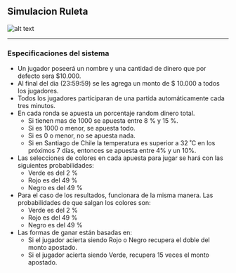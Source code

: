 Simulacion Ruleta
---

![alt text](https://qph.ec.quoracdn.net/main-qimg-23b1989e39b7b3b69924d6b161247b69-c?convert_to_webp=true)

---
### Especificaciones del sistema

* Un jugador poseerá un nombre y una cantidad de dinero que por defecto sera $10.000.
* Al final del dia (23:59:59) se les agrega un monto de $ 10.000 a todos los jugadores.
* Todos los jugadores participaran de una partida automáticamente cada tres minutos.
* En cada ronda se apuesta un porcentaje random dinero total.
    * Si tienen mas de 1000 se apuesta entre 8 % y 15 %.
    * Si es 1000 o menor, se apuesta todo.
    * Si es 0 o menor, no se apuesta nada.
    * Si en Santiago de Chile la temperatura es superior a 32 ˚C en los próximos 7 días, entonces se apuesta entre 4% y un 10%.
* Las selecciones de colores en cada apuesta para jugar se hará con las siguientes probabilidades:
    * Verde es del 2 %
    * Rojo es del 49 %
    * Negro es del 49 %
* Para el caso de los resultados, funcionara de la misma manera. Las probabilidades de que salgan los colores son:
    * Verde es del 2 %
    * Rojo es del 49 %
    * Negro es del 49 %
* Las formas de ganar están basadas en:
    * Si el jugador acierta siendo Rojo o Negro recupera el doble del monto apostado.
    * Si el jugador acierta siendo Verde, recupera 15 veces el monto apostado.
